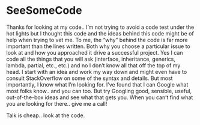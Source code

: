 # SeeSomeCode
Thanks for looking at my code.. I’m not trying to avoid a code test under the hot lights but I thought this code and the ideas behind this code might be of help when trying to vet me. To me, the “why” behind the code is far more important than the lines written.  Both why you choose a particular issue to look at and how you approached it drive a successful project. Yes I can code all the things that you will ask (interface, inheritance, generics, lambda, partial, etc., etc.) and no I don’t know all that off the top of my head.  I start with an idea and work my way down and might even have to consult StackOverflow on some of the syntax and details. But most importantly, I know what I’m looking for. I’ve found that I can Google what most folks know.. and you can too.  But try Googling good, sensible, useful, out-of-the-box ideas and see what that gets you. When you can’t find what you are looking for there.. give me a call!

Talk is cheap.. look at the code.

